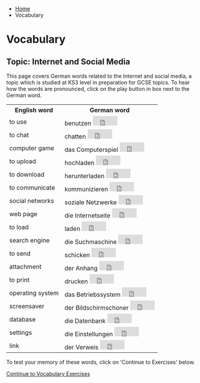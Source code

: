 <ul class="breadcrumb">
  <li><a href="index.html">Home</a></li>
  <li>Vocabulary</li>
</ul>
<h1>Vocabulary</h1>
<h2>Topic: Internet and Social Media</h2>

<p> This page covers German words related to the Internet and social media, a topic which is studied at KS3 level in preparation for GCSE topics. To hear how the words are pronounced, click on the play button in box next to the German word. </p>

<table>
  <tr>
    <th>English word</th>
    <th>German word</th>
  </tr>
  <tr>
    <td>to use</td>
    <td>benutzen <iframe src="https://archive.org/embed/Benutzen" width="65" height="25" frameborder="0" webkitallowfullscreen="true" mozallowfullscreen="true" allowfullscreen></iframe></td>
  </tr>
  <tr>
    <td>to chat</td>
    <td>chatten <iframe src="https://archive.org/embed/Chatten" width="65" height="25" frameborder="0" webkitallowfullscreen="true" mozallowfullscreen="true" allowfullscreen></iframe></td>
  </tr>
  <tr>
    <td>computer game</td>
    <td>das Computerspiel <iframe src="https://archive.org/embed/DasComputerspiel" width="65" height="25" frameborder="0" webkitallowfullscreen="true" mozallowfullscreen="true" allowfullscreen></iframe></td>
  </tr>
  <tr>
    <td>to upload</td>
    <td>hochladen <iframe src="https://archive.org/embed/Hochladen" width="65" height="25" frameborder="0" webkitallowfullscreen="true" mozallowfullscreen="true" allowfullscreen></iframe></td>
  </tr>
  <tr>
    <td>to download</td>
    <td>herunterladen <iframe src="https://archive.org/embed/Herunterladen" width="65" height="25" frameborder="0" webkitallowfullscreen="true" mozallowfullscreen="true" allowfullscreen></iframe></td>
  </tr>
  <tr>
    <td>to communicate</td>
    <td>kommunizieren <iframe src="https://archive.org/embed/Kommunizieren" width="65" height="25" frameborder="0" webkitallowfullscreen="true" mozallowfullscreen="true" allowfullscreen></iframe></td>
  </tr>
  <tr>
    <td>social networks</td>
    <td>soziale Netzwerke <iframe src="https://archive.org/embed/SozialeNetzwerke" width="65" height="25" frameborder="0" webkitallowfullscreen="true" mozallowfullscreen="true" allowfullscreen></iframe></td>
  </tr>
  <tr>
    <td>web page</td>
    <td>die Internetseite <iframe src="https://archive.org/embed/DieInternetseite" width="65" height="25" frameborder="0" webkitallowfullscreen="true" mozallowfullscreen="true" allowfullscreen></iframe></td>
  </tr>
  <tr>
    <td>to load</td>
    <td>laden <iframe src="https://archive.org/embed/Laden_201801" width="65" height="25" frameborder="0" webkitallowfullscreen="true" mozallowfullscreen="true" allowfullscreen></iframe></td>
  </tr>
  <tr>
    <td>search engine</td>
    <td>die Suchmaschine <iframe src="https://archive.org/embed/DieSuchmaschine" width="65" height="25" frameborder="0" webkitallowfullscreen="true" mozallowfullscreen="true" allowfullscreen></iframe></td>
  </tr>
  <tr>
    <td>to send</td>
    <td>schicken <iframe src="https://archive.org/embed/Schicken" width="65" height="25" frameborder="0" webkitallowfullscreen="true" mozallowfullscreen="true" allowfullscreen></iframe></td>
  </tr>
  <tr>
    <td>attachment</td>
    <td>der Anhang <iframe src="https://archive.org/embed/DerAnhang" width="65" height="25" frameborder="0" webkitallowfullscreen="true" mozallowfullscreen="true" allowfullscreen></iframe></td>
  </tr>
  <tr>
    <td>to print</td>
    <td>drucken <iframe src="https://archive.org/embed/Drucken_201801" width="65" height="25" frameborder="0" webkitallowfullscreen="true" mozallowfullscreen="true" allowfullscreen></iframe></td>
  </tr>
  <tr>
    <td>operating system</td>
    <td>das Betriebssystem <iframe src="https://archive.org/embed/DasBetriebssystem" width="65" height="25" frameborder="0" webkitallowfullscreen="true" mozallowfullscreen="true" allowfullscreen></iframe></td>
  </tr>
  <tr>
    <td>screensaver</td>
    <td>der Bildschirmschoner <iframe src="https://archive.org/embed/DerBildschirmschoner" width="65" height="25" frameborder="0" webkitallowfullscreen="true" mozallowfullscreen="true" allowfullscreen></iframe></td>
  </tr>
  <tr>
    <td>database</td>
    <td>die Datenbank <iframe src="https://archive.org/embed/DieDatenbank" width="65" height="25" frameborder="0" webkitallowfullscreen="true" mozallowfullscreen="true" allowfullscreen></iframe></td>
  </tr>
  <tr>
    <td>settings</td>
    <td>die Einstellungen <iframe src="https://archive.org/embed/DieEinstellungen" width="65" height="25" frameborder="0" webkitallowfullscreen="true" mozallowfullscreen="true" allowfullscreen></iframe></td>
  </tr>
  <tr>
    <td>link</td>
    <td>der Verweis <iframe src="https://archive.org/embed/DerVerweis" width="65" height="25" frameborder="0" webkitallowfullscreen="true" mozallowfullscreen="true" allowfullscreen></iframe></td>
  </tr>
    
</table>


<p> To test your memory of these words, click on 'Continue to Exercises' below. </p>










<p>
  <a style="float:left;" href="page3.html">Continue to Vocabulary Exercises</a>
</p>
<div style="clear:both;"></div>
   
